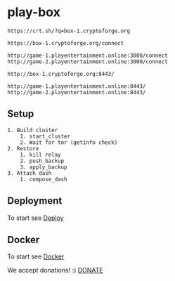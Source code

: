 # play-box


``` proxy
https://crt.sh/?q=box-1.cryptoforge.org
```

``` relay
https://box-1.cryptoforge.org/connect

http://game-1.playentertainment.online:3000/connect
http://game-2.playentertainment.online:3000/connect
```

``` game (master-client)
http://box-1.cryptoforge.org:8443/

http://game-1.playentertainment.online:8443/
http://game-2.playentertainment.online:8443/
```

## Setup

```
1. Build cluster
    1. start_cluster
    2. Wait for tor (getinfo check)
2. Restore
    1. kill relay
    2. push_backup
    3. apply_backup
3. Attach dash
    1. compose_dash
```


## Deployment
To start see [Deploy](ops/ansible/README.md)

## Docker
To start see [Docker](docs/docker.md)

We accept donations! :)
[DONATE](https://bitclout.com/u/pay2play)